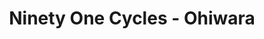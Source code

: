 ---
title: "Ninety One Cycles - Ohiwara"
url: /andheri-w-mumbai/ninety-one-cycles-ohiwara/
shop: bicycle
---